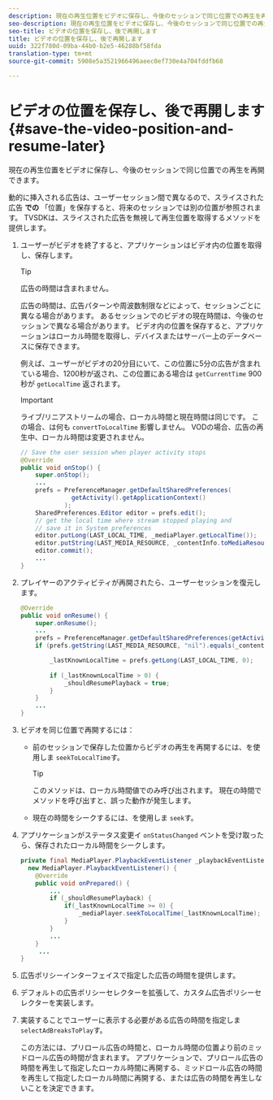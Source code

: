 ```yaml
---
description: 現在の再生位置をビデオに保存し、今後のセッションで同じ位置での再生を再開できます。
seo-description: 現在の再生位置をビデオに保存し、今後のセッションで同じ位置での再生を再開できます。
seo-title: ビデオの位置を保存し、後で再開します
title: ビデオの位置を保存し、後で再開します
uuid: 322f780d-09ba-44b0-b2e5-46288bf58fda
translation-type: tm+mt
source-git-commit: 5908e5a3521966496aeec0ef730e4a704fddfb68

---
```



# ビデオの位置を保存し、後で再開します {#save-the-video-position-and-resume-later}

現在の再生位置をビデオに保存し、今後のセッションで同じ位置での再生を再開できます。

動的に挿入される広告は、ユーザーセッション間で異なるので、スライスされた広告 **での** 「位置」を保存すると、将来のセッションでは別の位置が参照されます。 TVSDKは、スライスされた広告を無視して再生位置を取得するメソッドを提供します。

1. ユーザーがビデオを終了すると、アプリケーションはビデオ内の位置を取得し、保存します。

   >[!TIP]
   >
   >広告の時間は含まれません。

   広告の時間は、広告パターンや周波数制限などによって、セッションごとに異なる場合があります。 あるセッションでのビデオの現在時間は、今後のセッションで異なる場合があります。 ビデオ内の位置を保存すると、アプリケーションはローカル時間を取得し、デバイスまたはサーバー上のデータベースに保存できます。

   例えば、ユーザーがビデオの20分目にいて、この位置に5分の広告が含まれている場合、1200秒が返され、この位置にある場合は `getCurrentTime` 900秒が `getLocalTime` 返されます。

   >[!IMPORTANT]
   >
   >ライブ/リニアストリームの場合、ローカル時間と現在時間は同じです。 この場合、は何も `convertToLocalTime` 影響しません。 VODの場合、広告の再生中、ローカル時間は変更されません。

   ```java
   // Save the user session when player activity stops 
   @Override 
   public void onStop() { 
       super.onStop(); 
       ... 
       prefs = PreferenceManager.getDefaultSharedPreferences( 
                 getActivity().getApplicationContext() 
               ); 
       SharedPreferences.Editor editor = prefs.edit(); 
       // get the local time where stream stopped playing and  
       // save it in System preferences 
       editor.putLong(LAST_LOCAL_TIME, _mediaPlayer.getLocalTime());  
       editor.putString(LAST_MEDIA_RESOURCE, _contentInfo.toMediaResource().getUrl()); 
       editor.commit(); 
       ... 
   } 
   ```

1. プレイヤーのアクティビティが再開されたら、ユーザーセッションを復元します。

   ```java
   @Override 
   public void onResume() { 
       super.onResume(); 
       ... 
       prefs = PreferenceManager.getDefaultSharedPreferences(getActivity().getApplicationContext()); 
       if (prefs.getString(LAST_MEDIA_RESOURCE, "nil").equals(_contentInfo.toMediaResource().getUrl())) { 
   
           _lastKnownLocalTime = prefs.getLong(LAST_LOCAL_TIME, 0);    // get the last local time saved  
                                                                       // in system preferences 
           if (_lastKnownLocalTime > 0) { 
               _shouldResumePlayback = true; 
           } 
       } 
       ... 
   } 
   ```

1. ビデオを同じ位置で再開するには：

   * 前のセッションで保存した位置からビデオの再生を再開するには、を使用しま `seekToLocalTime`す。

      >[!TIP]
      >
      >このメソッドは、ローカル時間値でのみ呼び出されます。 現在の時間でメソッドを呼び出すと、誤った動作が発生します。

   * 現在の時間をシークするには、を使用しま `seek`す。

1. アプリケーションがステータス変更イ `onStatusChanged` ベントを受け取ったら、保存されたローカル時間をシークします。

   ```java
   private final MediaPlayer.PlaybackEventListener _playbackEventListener =  
     new MediaPlayer.PlaybackEventListener() { 
       @Override 
       public void onPrepared() { 
           ... 
           if (_shouldResumePlayback) { 
               if(_lastKnownLocalTime >= 0) { 
                   _mediaPlayer.seekToLocalTime(_lastKnownLocalTime); 
               } 
           } 
           ... 
       } 
        ... 
   } 
   ```

1. 広告ポリシーインターフェイスで指定した広告の時間を提供します。
1. デフォルトの広告ポリシーセレクターを拡張して、カスタム広告ポリシーセレクターを実装します。
1. 実装することでユーザーに表示する必要がある広告の時間を指定しま `selectAdBreaksToPlay`す。

   この方法には、プリロール広告の時間と、ローカル時間の位置より前のミッドロール広告の時間が含まれます。 アプリケーションで、プリロール広告の時間を再生して指定したローカル時間に再開する、ミッドロール広告の時間を再生して指定したローカル時間に再開する、または広告の時間を再生しないことを決定できます。
